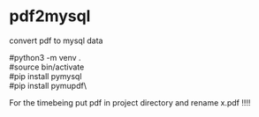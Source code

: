 # pdf2mysql
convert pdf to mysql data

#python3 -m venv .\
#source bin/activate\
#pip install pymysql\
#pip install pymupdf\

For the timebeing put pdf in project directory and rename x.pdf !!!!
